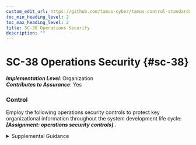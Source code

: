 ```yaml
---
custom_edit_url: https://github.com/tamus-cyber/tamus-control-standards/tree/main/content/tamus.edu/TAMUS_profile.xml
toc_min_heading_level: 2
toc_max_heading_level: 2
title: SC-38 Operations Security
description: ""
---
```


# SC-38 Operations Security {#sc-38}

_**Implementation Level**_: Organization\
_**Contributes to Assurance**_: Yes

### Control

Employ the following operations security controls to protect key organizational information throughout the system development life cycle: <strong title="sc-38_odp"> <em>[Assignment: operations security controls]</em> </strong>.


<details><summary>Supplemental Guidance</summary>Operations security (OPSEC) is a systematic process by which potential adversaries can be denied information about the capabilities and intentions of organizations by identifying, controlling, and protecting generally unclassified information that specifically relates to the planning and execution of sensitive organizational activities. The OPSEC process involves five steps: identification of critical information, analysis of threats, analysis of vulnerabilities, assessment of risks, and the application of appropriate countermeasures. OPSEC controls are applied to organizational systems and the environments in which those systems operate. OPSEC controls protect the confidentiality of information, including limiting the sharing of information with suppliers, potential suppliers, and other non-organizational elements and individuals. Information critical to organizational mission and business functions includes user identities, element uses, suppliers, supply chain processes, functional requirements, security requirements, system design specifications, testing and evaluation protocols, and security control implementation details.</details>
